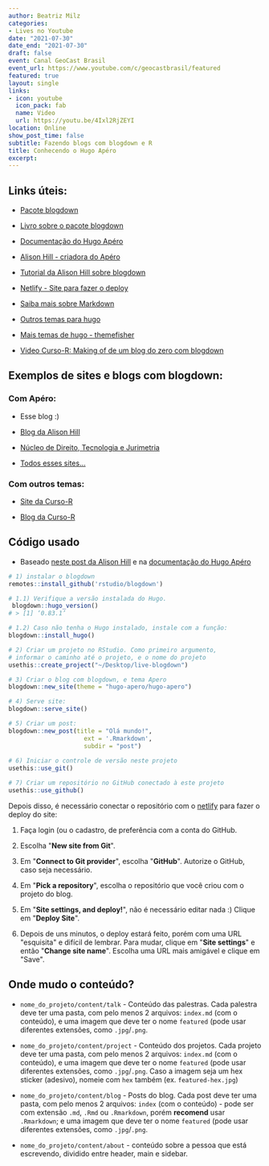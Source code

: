 ```yaml
---
author: Beatriz Milz
categories:
- Lives no Youtube
date: "2021-07-30"
date_end: "2021-07-30"
draft: false
event: Canal GeoCast Brasil
event_url: https://www.youtube.com/c/geocastbrasil/featured
featured: true
layout: single
links:
- icon: youtube
  icon_pack: fab
  name: Video
  url: https://youtu.be/4Ixl2RjZEYI
location: Online
show_post_time: false
subtitle: Fazendo blogs com blogdown e R
title: Conhecendo o Hugo Apéro
excerpt: 
---
```


## Links úteis:

-   [Pacote blogdown](https://pkgs.rstudio.com/blogdown/)

-   [Livro sobre o pacote blogdown](https://bookdown.org/yihui/blogdown/)

-   [Documentação do Hugo Apéro](https://hugo-apero.netlify.app/)

-   [Alison Hill - criadora do Apéro](https://alison.rbind.io/)

-   [Tutorial da Alison Hill sobre blogdown](https://alison.rbind.io/blog/2020-12-new-year-new-blogdown/)

-   [Netlify - Site para fazer o deploy](https://www.netlify.com/)

-   [Saiba mais sobre Markdown](https://livro.curso-r.com/9-1-markdown.html)

-   [Outros temas para hugo](https://themes.gohugo.io/)

-   [Mais temas de hugo - themefisher](https://github.com/themefisher)

-   [Video Curso-R: Making of de um blog do zero com blogdown](https://www.youtube.com/watch?v=PjUcR2cZTW8&t=2s)

## Exemplos de sites e blogs com blogdown:

### Com Apéro:

-   Esse blog :)

-   [Blog da Alison Hill](https://alison.rbind.io/)

-   [Núcleo de Direito, Tecnologia e Jurimetria](https://ndtj.com.br/)

-   [Todos esses sites...](https://hugo-apero-docs.netlify.app/project/)


### Com outros temas:

-   [Site da Curso-R](https://curso-r.com/)

-   [Blog da Curso-R](https://blog.curso-r.com/)



## Código usado

-   Baseado [neste post da Alison Hill](https://alison.rbind.io/blog/2020-12-new-year-new-blogdown/) e na [documentação do Hugo Apéro](https://hugo-apero-docs.netlify.app/start/)

```r
# 1) instalar o blogdown
remotes::install_github('rstudio/blogdown')

# 1.1) Verifique a versão instalada do Hugo. 
 blogdown::hugo_version()
# > [1] ‘0.83.1’

# 1.2) Caso não tenha o Hugo instalado, instale com a função:
blogdown::install_hugo()

# 2) Criar um projeto no RStudio. Como primeiro argumento, 
# informar o caminho até o projeto, e o nome do projeto
usethis::create_project("~/Desktop/live-blogdown")

# 3) Criar o blog com blogdown, e tema Apero
blogdown::new_site(theme = "hugo-apero/hugo-apero")

# 4) Serve site: 
blogdown::serve_site()

# 5) Criar um post:
blogdown::new_post(title = "Olá mundo!", 
                     ext = '.Rmarkdown', 
                     subdir = "post")
                     
# 6) Iniciar o controle de versão neste projeto                     
usethis::use_git()   

# 7) Criar um repositório no GitHub conectado à este projeto
usethis::use_github()
```

Depois disso, é necessário conectar o repositório com o [netlify](https://app.netlify.com/) para fazer o deploy do site:

1.  Faça login (ou o cadastro, de preferência com a conta do GitHub.

2.  Escolha "**New site from Git**".

3.  Em "**Connect to Git provider**", escolha "**GitHub**". Autorize o GitHub, caso seja necessário.

4.  Em "**Pick a repository**", escolha o repositório que você criou com o projeto do blog.

5.  Em "**Site settings, and deploy!**", não é necessário editar nada :) Clique em "**Deploy Site**".

6.  Depois de uns minutos, o deploy estará feito, porém com uma URL "esquisita" e difícil de lembrar. Para mudar, clique em "**Site settings**" e então "**Change site name**". Escolha uma URL mais amigável e clique em "Save".

## Onde mudo o conteúdo?

 - `nome_do_projeto/content/talk` - Conteúdo das palestras. Cada palestra deve ter uma pasta, com pelo menos  2 arquivos: `index.md` (com o conteúdo), e uma imagem que deve ter o nome `featured` (pode usar diferentes extensões, como `.jpg`/`.png`.

- `nome_do_projeto/content/project` - Conteúdo dos projetos. Cada projeto deve ter uma pasta, com pelo menos 2 arquivos: `index.md` (com o conteúdo), e uma imagem que deve ter o nome `featured` (pode usar diferentes extensões, como `.jpg`/`.png`. Caso a imagem  seja um hex sticker (adesivo), nomeie com `hex` também (ex. `featured-hex.jpg`)


- `nome_do_projeto/content/blog` - Posts do blog. Cada post deve ter uma pasta, com pelo menos 2 arquivos: `index` (com o conteúdo) - pode ser com extensão `.md`, `.Rmd` ou `.Rmarkdown`, porém **recomend** usar `.Rmarkdown`; e uma imagem que deve ter o nome `featured` (pode usar diferentes extensões, como `.jpg`/`.png`.

- `nome_do_projeto/content/about` - conteúdo sobre a pessoa que está escrevendo, dividido entre header, main e sidebar.
